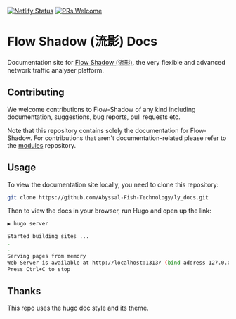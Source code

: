 [![Netlify Status](https://api.netlify.com/api/v1/badges/e0dbbfc7-34f1-4393-a679-c16e80162705/deploy-status)](https://app.netlify.com/sites/gohugoio/deploys)
[![PRs Welcome](https://img.shields.io/badge/PRs-welcome-brightgreen.svg?style=flat-square)](https://gohugo.io/contribute/documentation/)

# Flow Shadow (流影) Docs

Documentation site for [Flow Shadow (流影)](https://github.com/orgs/Abyssal-Fish-Technology/repositories), the very flexible and advanced network traffic analyser platform.

## Contributing

We welcome contributions to Flow-Shadow of any kind including documentation, suggestions, bug reports, pull requests etc. 

Note that this repository contains solely the documentation for Flow-Shadow. For contributions that aren't documentation-related please refer to the [modules](https://github.com/orgs/Abyssal-Fish-Technology/repositories) repository.


## Usage

To view the documentation site locally, you need to clone this repository:

```bash
git clone https://github.com/Abyssal-Fish-Technology/ly_docs.git
```


Then to view the docs in your browser, run Hugo and open up the link:

```bash
▶ hugo server

Started building sites ...
.
.
Serving pages from memory
Web Server is available at http://localhost:1313/ (bind address 127.0.0.1)
Press Ctrl+C to stop
```

## Thanks

This repo uses the hugo doc style and its theme. 
